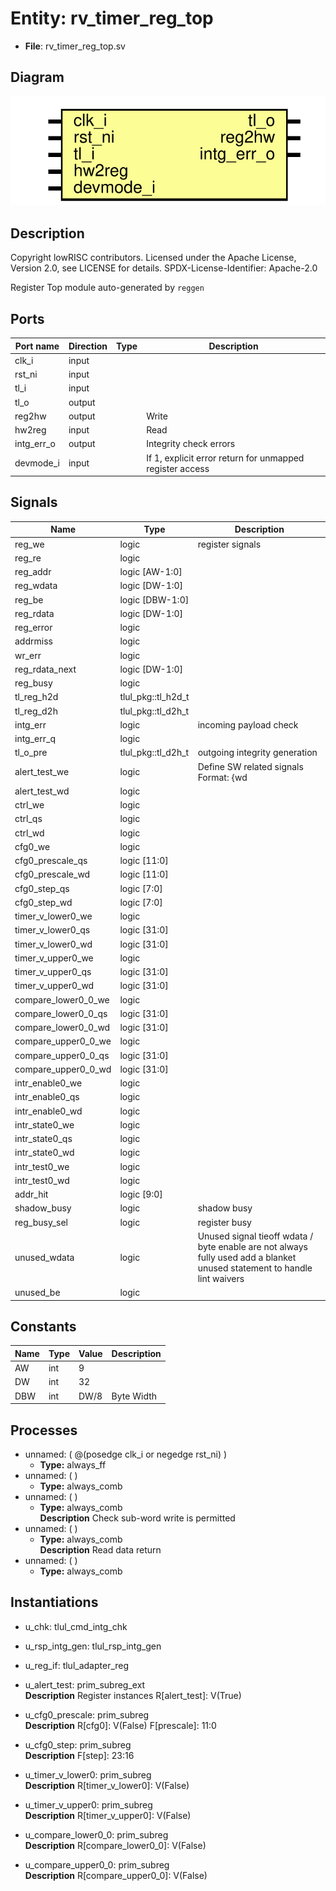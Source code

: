 # Entity: rv_timer_reg_top

- **File**: rv_timer_reg_top.sv
## Diagram

![Diagram](rv_timer_reg_top.svg "Diagram")
## Description

 Copyright lowRISC contributors.
 Licensed under the Apache License, Version 2.0, see LICENSE for details.
 SPDX-License-Identifier: Apache-2.0

 Register Top module auto-generated by `reggen`

## Ports

| Port name  | Direction | Type | Description                                              |
| ---------- | --------- | ---- | -------------------------------------------------------- |
| clk_i      | input     |      |                                                          |
| rst_ni     | input     |      |                                                          |
| tl_i       | input     |      |                                                          |
| tl_o       | output    |      |                                                          |
| reg2hw     | output    |      | Write                                                    |
| hw2reg     | input     |      | Read                                                     |
| intg_err_o | output    |      |  Integrity check errors                                  |
| devmode_i  | input     |      | If 1, explicit error return for unmapped register access |
## Signals

| Name                | Type               | Description                                                                                                                  |
| ------------------- | ------------------ | ---------------------------------------------------------------------------------------------------------------------------- |
| reg_we              | logic              |  register signals                                                                                                            |
| reg_re              | logic              |                                                                                                                              |
| reg_addr            | logic [AW-1:0]     |                                                                                                                              |
| reg_wdata           | logic [DW-1:0]     |                                                                                                                              |
| reg_be              | logic [DBW-1:0]    |                                                                                                                              |
| reg_rdata           | logic [DW-1:0]     |                                                                                                                              |
| reg_error           | logic              |                                                                                                                              |
| addrmiss            | logic              |                                                                                                                              |
| wr_err              | logic              |                                                                                                                              |
| reg_rdata_next      | logic [DW-1:0]     |                                                                                                                              |
| reg_busy            | logic              |                                                                                                                              |
| tl_reg_h2d          | tlul_pkg::tl_h2d_t |                                                                                                                              |
| tl_reg_d2h          | tlul_pkg::tl_d2h_t |                                                                                                                              |
| intg_err            | logic              |  incoming payload check                                                                                                      |
| intg_err_q          | logic              |                                                                                                                              |
| tl_o_pre            | tlul_pkg::tl_d2h_t |  outgoing integrity generation                                                                                               |
| alert_test_we       | logic              |  Define SW related signals  Format: <reg>_<field>_{wd|we|qs}         or <reg>_{wd|we|qs} if field == 1 or 0                  |
| alert_test_wd       | logic              |                                                                                                                              |
| ctrl_we             | logic              |                                                                                                                              |
| ctrl_qs             | logic              |                                                                                                                              |
| ctrl_wd             | logic              |                                                                                                                              |
| cfg0_we             | logic              |                                                                                                                              |
| cfg0_prescale_qs    | logic [11:0]       |                                                                                                                              |
| cfg0_prescale_wd    | logic [11:0]       |                                                                                                                              |
| cfg0_step_qs        | logic [7:0]        |                                                                                                                              |
| cfg0_step_wd        | logic [7:0]        |                                                                                                                              |
| timer_v_lower0_we   | logic              |                                                                                                                              |
| timer_v_lower0_qs   | logic [31:0]       |                                                                                                                              |
| timer_v_lower0_wd   | logic [31:0]       |                                                                                                                              |
| timer_v_upper0_we   | logic              |                                                                                                                              |
| timer_v_upper0_qs   | logic [31:0]       |                                                                                                                              |
| timer_v_upper0_wd   | logic [31:0]       |                                                                                                                              |
| compare_lower0_0_we | logic              |                                                                                                                              |
| compare_lower0_0_qs | logic [31:0]       |                                                                                                                              |
| compare_lower0_0_wd | logic [31:0]       |                                                                                                                              |
| compare_upper0_0_we | logic              |                                                                                                                              |
| compare_upper0_0_qs | logic [31:0]       |                                                                                                                              |
| compare_upper0_0_wd | logic [31:0]       |                                                                                                                              |
| intr_enable0_we     | logic              |                                                                                                                              |
| intr_enable0_qs     | logic              |                                                                                                                              |
| intr_enable0_wd     | logic              |                                                                                                                              |
| intr_state0_we      | logic              |                                                                                                                              |
| intr_state0_qs      | logic              |                                                                                                                              |
| intr_state0_wd      | logic              |                                                                                                                              |
| intr_test0_we       | logic              |                                                                                                                              |
| intr_test0_wd       | logic              |                                                                                                                              |
| addr_hit            | logic [9:0]        |                                                                                                                              |
| shadow_busy         | logic              |  shadow busy                                                                                                                 |
| reg_busy_sel        | logic              |  register busy                                                                                                               |
| unused_wdata        | logic              |  Unused signal tieoff  wdata / byte enable are not always fully used  add a blanket unused statement to handle lint waivers  |
| unused_be           | logic              |                                                                                                                              |
## Constants

| Name | Type | Value | Description |
| ---- | ---- | ----- | ----------- |
| AW   | int  | 9     |             |
| DW   | int  | 32    |             |
| DBW  | int  | DW/8  | Byte Width  |
## Processes
- unnamed: ( @(posedge clk_i or negedge rst_ni) )
  - **Type:** always_ff
- unnamed: (  )
  - **Type:** always_comb
- unnamed: (  )
  - **Type:** always_comb
</br>**Description**
 Check sub-word write is permitted 
- unnamed: (  )
  - **Type:** always_comb
</br>**Description**
 Read data return 
- unnamed: (  )
  - **Type:** always_comb
## Instantiations

- u_chk: tlul_cmd_intg_chk
- u_rsp_intg_gen: tlul_rsp_intg_gen
- u_reg_if: tlul_adapter_reg
- u_alert_test: prim_subreg_ext
</br>**Description**
 Register instances
 R[alert_test]: V(True)

- u_cfg0_prescale: prim_subreg
</br>**Description**
 R[cfg0]: V(False)
   F[prescale]: 11:0

- u_cfg0_step: prim_subreg
</br>**Description**
   F[step]: 23:16

- u_timer_v_lower0: prim_subreg
</br>**Description**
 R[timer_v_lower0]: V(False)

- u_timer_v_upper0: prim_subreg
</br>**Description**
 R[timer_v_upper0]: V(False)

- u_compare_lower0_0: prim_subreg
</br>**Description**
 R[compare_lower0_0]: V(False)

- u_compare_upper0_0: prim_subreg
</br>**Description**
 R[compare_upper0_0]: V(False)


